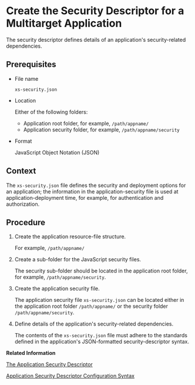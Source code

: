 <!-- loiodf31a08a2c164520bb7e558103dd5adf -->

# Create the Security Descriptor for a Multitarget Application

The security descriptor defines details of an application's security-related dependencies.



## Prerequisites

-   File name

    `xs-security.json`

-   Location

    Either of the following folders:

    -   Application root folder, for example, `/path/appname/`
    -   Application security folder, for example, `/path/appname/security`

-   Format

    JavaScript Object Notation \(JSON\)




## Context

The `xs-security.json` file defines the security and deployment options for an application; the information in the application-security file is used at application-deployment time, for example, for authentication and authorization.



<a name="loiodf31a08a2c164520bb7e558103dd5adf__steps_xly_smq_xs"/>

## Procedure

1.  Create the application resource-file structure.

    For example, `/path/appname/`

2.  Create a sub-folder for the JavaScript security files.

    The security sub-folder should be located in the application root folder, for example, `/path/appname/security`.

3.  Create the application security file.

    The application security file `xs-security.json` can be located either in the application root folder `/path/appname/` or the security folder `/path/appname/security`.

4.  Define details of the application's security-related dependencies.

    The contents of the `xs-security.json` file must adhere to the standards defined in the application's JSON-formatted security-descriptor syntax.


**Related Information**  


[The Application Security Descriptor](the-application-security-descriptor-3bfb120.md "A file that defines the details of the authentication methods and authorization types to use for access to your application.")

[Application Security Descriptor Configuration Syntax](application-security-descriptor-configuration-syntax-6d3ed64.md "The syntax required to set the properties and values defined in the xs-security.json application-security description file.")

